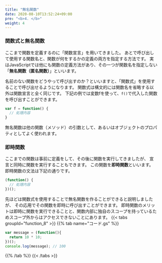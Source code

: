 ```yaml
---
title: "無名関数"
date: 2020-08-10T13:52:24+09:00
pre: "<b>4. </b>"
weight: 4
---
```

### 関数式と無名関数
ここまで関数を定義するのに「関数宣言」を用いてきました。
あとで呼び出して使用する関数名と、関数が何をするかの定義の両方を指定する方法です。
実はJavaScriptでは他にも関数の定義方法があり、その一つが関数名を指定しない「**無名関数（匿名関数）**」といいます。

名前のない関数をどうやって呼び出すのか？といいますと、「関数式」を使用することで呼び出せるようになります。
関数式は構文的には関数名を省略する以外は関数宣言と全く同じです。
下記の例では変数fを使って、`f()`で代入した関数を呼び出すことができます。

```js
var f = function() {
  // 処理内容
}
```
無名関数は他の関数（メソッド）の引数として、あるいはオブジェクトのプロパティとしてよく使われます。

### 即時関数
ここまでの関数は事前に定義をして、その後に関数を実行してきましたが、
宣言と同時に関数を実行することもできます。
この関数を**即時関数**といいます。
即時関数の文法は下記の通りです。
```js
(function() {
  // 処理内容
})();
```
先ほどは関数式を使用することで無名関数を作ることができると説明しましたが、
その応用でその関数を即時に呼び出すことができます。
即時関数のメリットは即時に関数を実行できることと、関数内部に独自のスコープを持っているためスコープ外からはアクセスできないことにあります。
{{< tabs groupId="function_8" >}}
{{% tab name="コード.gs" %}}
```js
var message = (function(){
  return 10 * 10;
})();
console.log(message); // 100
```
{{% /tab %}}
{{< /tabs >}}
